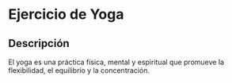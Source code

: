 # Ejercicio de Yoga

## Descripción
El yoga es una práctica física, mental y espiritual que promueve la flexibilidad, el equilibrio y la concentración.
